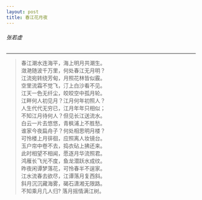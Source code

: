 ```yaml
---
layout: post
title: 春江花月夜
---
```

######         张若虚
---------------------

> 春江潮水连海平，海上明月共潮生。 <br />
> 潋滟随波千万里，何处春江无月明？ <br />
> 江流宛转绕芳甸，月照花林皆似霰。 <br />
> 空里流霜不觉飞，汀上白沙看不见。 <br />
> 江天一色无纤尘，皎皎空中孤月轮。 <br />
> 江畔何人初见月？江月何年初照人？ <br />
> 人生代代无穷已，江月年年只相似； <br />
> 不知江月待何人？但见长江送流水。 <br />
> 白云一片去悠悠，青枫浦上不胜愁。 <br />
> 谁家今夜扁舟子？何处相思明月楼？ <br />
> 可怜楼上月徘徊，应照离人妆镜台。 <br />
> 玉户帘中卷不去，捣衣砧上拂还来。 <br />
> 此时相望不相闻，愿逐月华流照君。 <br />
> 鸿雁长飞光不度，鱼龙潜跃水成纹。 <br />
> 昨夜闲谭梦落花，可怜春半不逞家。 <br /> 
> 江水流春去欲尽，江谭落月复西斜。 <br /> 
> 斜月沉沉藏海雾，碣石潇湘无限路。 <br />
> 不知乘月几人归? 落月摇情满江树。 <br />
